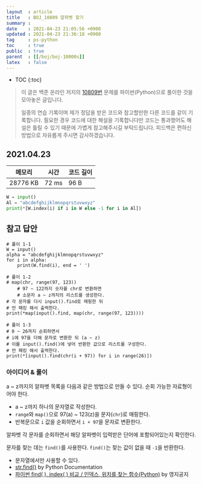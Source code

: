 ```yaml
---
layout  : article
title   : BOJ_10809 알파벳 찾기
summary : 
date    : 2021-04-23 21:05:56 +0900
updated : 2021-04-23 21:36:18 +0900
tag     : ps-python
toc     : true
public  : true
parent  : [[/boj/boj-10000s]]
latex   : false
---
```

* TOC
{:toc}

> 이 글은 백준 온라인 저지의 [10809번](https://www.acmicpc.net/problem/10809) 문제를 파이썬(Python)으로 풀이한 것을 모아놓은 글입니다.
>
> 일종의 연습 기록이며 제가 정답을 받은 코드와 참고할만한 다른 코드를 같이 기록합니다. 필요한 경우 코드에 대한 해설을 기록합니다만 코드는 통과했어도 해설은 틀릴 수 있기 때문에 가볍게 참고해주시길 부탁드립니다. 피드백은 편하신 방법으로 자유롭게 주시면 감사하겠습니다.

## 2021.04.23

| 메모리    | 시간  | 코드 길이 |
| --------- | ----- | --------- |
| 28776 KB  | 72 ms | 96 B      |

```python
W = input()
Al = "abcdefghijklmnopqrstuvwxyz"
print(*[W.index(i) if i in W else -1 for i in Al])
```

## 참고 답안

```python]
# 풀이 1-1
W = input()
alpha = "abcdefghijklmnopqrstuvwxyz"
for i in alpha:
    print(W.find(i), end = ' ')

# 풀이 1-2
# map(chr, range(97, 123))
    # 97 ~ 122까지 숫자를 chr로 변환하면
    # 소문자 a ~ z까지의 리스트를 생성한다.
# 각 문자를 다시 input().find로 매핑한 뒤
# 언 패킹 해서 출력한다.
print(*map(input().find, map(chr, range(97, 123))))

# 풀이 1-3
# 0 ~ 26까지 순회하면서
# i에 97을 더해 문자로 변환한 뒤 (a ~ z)
# 이를 input().find()에 넣어 반환한 값으로 리스트를 구성한다.
# 언 패킹 해서 출력한다.
print(*[input().find(chr(i + 97)) for i in range(26)])
```

### 아이디어 & 풀이

a ~ z까지의 알파벳 목록을 다음과 같은 방법으로 만들 수 있다. 순회 가능한 자료형이어야 한다.

* a ~ z까지 하나의 문자열로 작성한다.
* `range`와 `map()`으로 97(a) ~ 123(z)을 문자(`chr`)로 매핑한다.
* 반복문으로 `i` 값을 순회하면서 `i + 97`을 문자로 변환한다.

알파벳 각 문자를 순회하면서 해당 알파벳이 입력받은 단어에 포함되어있는지 확인한다.

문자를 찾는 데는 `find()`를 사용한다. `find()`는 찾는 값이 없을 때 `-1`을 반환한다.

* 문자열에서만 사용할 수 있다.
* [str.find()](https://docs.python.org/3/library/stdtypes.html?highlight=find#str.find) by Python Documentation
* [파이썬 find( ), index( ) 비교 / 인덱스, 위치를 찾는 함수(Python)](https://ooyoung.tistory.com/78) by 영지공지

